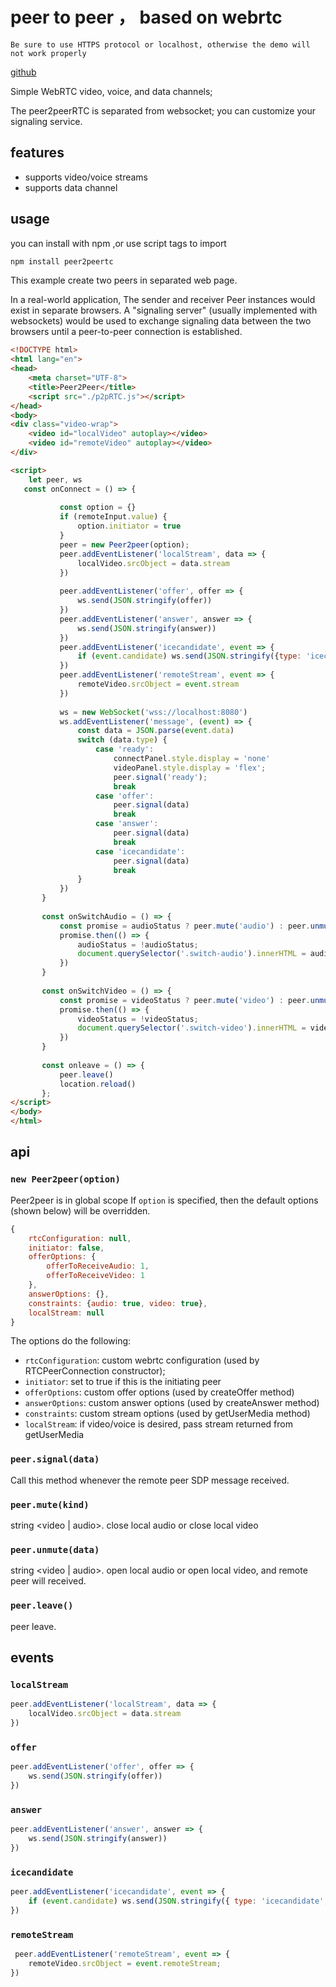 # peer to peer ， based on webrtc
`Be sure to use HTTPS protocol or localhost, otherwise the demo will not work properly`

[github](https://github.com/shengunbaba/peer2peerRTC)

Simple WebRTC video, voice, and data channels;

The peer2peerRTC is separated from websocket; you can customize your signaling service.

## features
- supports video/voice streams
- supports data channel

## usage
you can install with npm ,or use script tags to import
```jsx 
npm install peer2peertc
```

This example create two peers in separated web page.  

In a real-world application,  The sender and receiver Peer instances would exist in separate browsers. 
A "signaling server" (usually implemented with websockets) would be used to exchange signaling data between the two browsers until a peer-to-peer connection is established.


```html
<!DOCTYPE html>
<html lang="en">
<head>
    <meta charset="UTF-8">
    <title>Peer2Peer</title>
    <script src="./p2pRTC.js"></script>
</head>
<body>
<div class="video-wrap">
    <video id="localVideo" autoplay></video>
    <video id="remoteVideo" autoplay></video>
</div>

<script>
    let peer, ws
   const onConnect = () => {
   
           const option = {}
           if (remoteInput.value) {
               option.initiator = true
           }
           peer = new Peer2peer(option);
           peer.addEventListener('localStream', data => {
               localVideo.srcObject = data.stream
           })
   
           peer.addEventListener('offer', offer => {
               ws.send(JSON.stringify(offer))
           })
           peer.addEventListener('answer', answer => {
               ws.send(JSON.stringify(answer))
           })
           peer.addEventListener('icecandidate', event => {
               if (event.candidate) ws.send(JSON.stringify({type: 'icecandidate', candidate: event.candidate}))
           })
           peer.addEventListener('remoteStream', event => {
               remoteVideo.srcObject = event.stream
           })
   
           ws = new WebSocket('wss://localhost:8080')
           ws.addEventListener('message', (event) => {
               const data = JSON.parse(event.data)
               switch (data.type) {
                   case 'ready':
                       connectPanel.style.display = 'none'
                       videoPanel.style.display = 'flex';
                       peer.signal('ready');
                       break
                   case 'offer':
                       peer.signal(data)
                       break
                   case 'answer':
                       peer.signal(data)
                       break
                   case 'icecandidate':
                       peer.signal(data)
                       break
               }
           })
       }
   
       const onSwitchAudio = () => {
           const promise = audioStatus ? peer.mute('audio') : peer.unmute('audio');
           promise.then(() => {
               audioStatus = !audioStatus;
               document.querySelector('.switch-audio').innerHTML = audioStatus ? 'close audio' : 'open audio'
           })
       }
   
       const onSwitchVideo = () => {
           const promise = videoStatus ? peer.mute('video') : peer.unmute('video');
           promise.then(() => {
               videoStatus = !videoStatus;
               document.querySelector('.switch-video').innerHTML = videoStatus ? 'close video' : 'open video'
           })
       }
   
       const onleave = () => {
           peer.leave()
           location.reload()
       };
</script>
</body>
</html>

```   


## api

### `new Peer2peer(option)`
Peer2peer is in global scope
If `option` is specified, then the default options (shown below) will be overridden.
```jsx
{
    rtcConfiguration: null,
    initiator: false,
    offerOptions: {
        offerToReceiveAudio: 1,
        offerToReceiveVideo: 1
    },
    answerOptions: {},
    constraints: {audio: true, video: true},
    localStream: null
}
```
The options do the following:

- `rtcConfiguration`: custom webrtc configuration (used by RTCPeerConnection constructor);
- `initiator`: set to true if this is the initiating peer
- `offerOptions`: custom offer options (used by createOffer method)
- `answerOptions`: custom answer options (used by createAnswer method)
- `constraints`: custom stream options (used by getUserMedia method)
- `localStream`: if video/voice is desired, pass stream returned from getUserMedia

### `peer.signal(data)`
Call this method whenever the remote peer SDP message received.

### `peer.mute(kind)`
string <video | audio>.  close local audio or close local video

### `peer.unmute(data)`
string <video | audio>.  open local audio or open local video, and remote peer will received.

### `peer.leave()`
peer leave.

## events

### `localStream`
```js
peer.addEventListener('localStream', data => {
    localVideo.srcObject = data.stream
})
```

### `offer`
```js
peer.addEventListener('offer', offer => {
    ws.send(JSON.stringify(offer))
})
```
  
### `answer`
```js
peer.addEventListener('answer', answer => {
    ws.send(JSON.stringify(answer))
})
```

### `icecandidate`
```js
peer.addEventListener('icecandidate', event => {
    if (event.candidate) ws.send(JSON.stringify({ type: 'icecandidate', candidate: event.candidate }))
})
```

### `remoteStream`
```js
 peer.addEventListener('remoteStream', event => {
    remoteVideo.srcObject = event.remoteStream;
})
```



